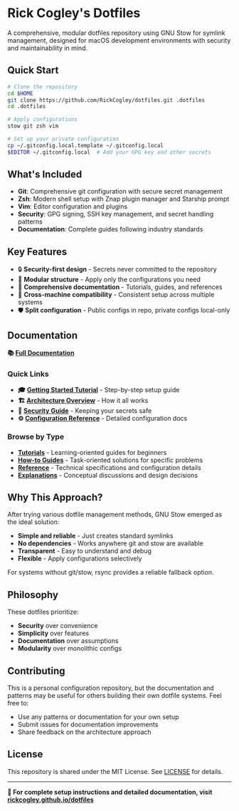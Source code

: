 # Rick Cogley's Dotfiles

A comprehensive, modular dotfiles repository using GNU Stow for symlink management, 
designed for macOS development environments with security and maintainability in mind.

## Quick Start

```bash
# Clone the repository
cd $HOME
git clone https://github.com/RickCogley/dotfiles.git .dotfiles
cd .dotfiles

# Apply configurations
stow git zsh vim

# Set up your private configuration
cp ~/.gitconfig.local.template ~/.gitconfig.local
$EDITOR ~/.gitconfig.local  # Add your GPG key and other secrets
```

## What's Included

- **Git**: Comprehensive git configuration with secure secret management
- **Zsh**: Modern shell setup with Znap plugin manager and Starship prompt
- **Vim**: Editor configuration and plugins
- **Security**: GPG signing, SSH key management, and secret handling patterns
- **Documentation**: Complete guides following industry standards

## Key Features

- 🔒 **Security-first design** - Secrets never committed to the repository
- 🧩 **Modular structure** - Apply only the configurations you need
- 📖 **Comprehensive documentation** - Tutorials, guides, and references
- 🔄 **Cross-machine compatibility** - Consistent setup across multiple systems
- 🛡️ **Split configuration** - Public configs in repo, private configs local-only

## Documentation

**📚 [Full Documentation](https://rickcogley.github.io/dotfiles/)**

### Quick Links

- **🎓 [Getting Started Tutorial](docs/tutorials/getting-started.md)** - Step-by-step setup guide
- **🏗️ [Architecture Overview](docs/explanations/architecture.md)** - How it all works
- **🔐 [Security Guide](docs/explanations/security.md)** - Keeping your secrets safe
- **⚙️ [Configuration Reference](docs/reference/)** - Detailed configuration docs

### Browse by Type

- **[Tutorials](docs/tutorials/)** - Learning-oriented guides for beginners
- **[How-to Guides](docs/how-to/)** - Task-oriented solutions for specific problems  
- **[Reference](docs/reference/)** - Technical specifications and configuration details
- **[Explanations](docs/explanations/)** - Conceptual discussions and design decisions

## Why This Approach?

After trying various dotfile management methods, GNU Stow emerged as the ideal solution:
- **Simple and reliable** - Just creates standard symlinks
- **No dependencies** - Works anywhere git and stow are available
- **Transparent** - Easy to understand and debug
- **Flexible** - Apply configurations selectively

For systems without git/stow, rsync provides a reliable fallback option.

## Philosophy

These dotfiles prioritize:
- **Security** over convenience
- **Simplicity** over features  
- **Documentation** over assumptions
- **Modularity** over monolithic configs

## Contributing

This is a personal configuration repository, but the documentation and patterns 
may be useful for others building their own dotfile systems. Feel free to:
- Use any patterns or documentation for your own setup
- Submit issues for documentation improvements
- Share feedback on the architecture approach

## License

This repository is shared under the MIT License. See [LICENSE](LICENSE) for details.

---

**📖 For complete setup instructions and detailed documentation, visit [rickcogley.github.io/dotfiles](https://rickcogley.github.io/dotfiles/)**